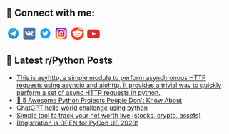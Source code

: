 ## 🔎 Connect with me:
[<img src="https://github.com/bullbesh/bullbesh/blob/main/images/Telegram.png" width="32" height="32" />](https://t.me/bullbesh)
[<img src="https://github.com/bullbesh/bullbesh/blob/main/images/VK.png" width="32" height="32" />](https://vk.com/bullbesh)
[<img src="https://github.com/bullbesh/bullbesh/blob/main/images/Twitter.png" width="32" height="32" />](https://twitter.com/bullbesh1)
[<img src="https://github.com/bullbesh/bullbesh/blob/main/images/Instagram.png" width="32" height="32" />](https://www.instagram.com/bullbesh)
[<img src="https://github.com/bullbesh/bullbesh/blob/main/images/Reddit.png" width="32" height="32" />](https://www.reddit.com/user/bullbesh)
[<img src="https://github.com/bullbesh/bullbesh/blob/main/images/YouTube.png" width="32" height="32" />](https://www.youtube.com/channel/UCtfjRs6uzgq5mfm8S06WTcg)

## 📕 Latest r/Python Posts
<!-- BLOG-POST-LIST:START -->
- [This is asyhttp, a simple module to perform asynchronous HTTP requests using asyncio and aiohttp. It provides a trivial way to quickly perform a set of async HTTP requests in python.](https://www.reddit.com/r/Python/comments/zm47vp/this_is_asyhttp_a_simple_module_to_perform/)
- [🐍 5 Awesome Python Projects People Don’t Know About](https://www.reddit.com/r/Python/comments/zm3l4a/5_awesome_python_projects_people_dont_know_about/)
- [ChatGPT hello world challenge using python](https://www.reddit.com/r/Python/comments/zm370u/chatgpt_hello_world_challenge_using_python/)
- [Simple tool to track your net worth live &lpar;stocks, crypto, assets&rpar;](https://www.reddit.com/r/Python/comments/zm1slc/simple_tool_to_track_your_net_worth_live_stocks/)
- [Registration is OPEN for PyCon US 2023!](https://www.reddit.com/r/Python/comments/zm0jy3/registration_is_open_for_pycon_us_2023/)
<!-- BLOG-POST-LIST:END -->
